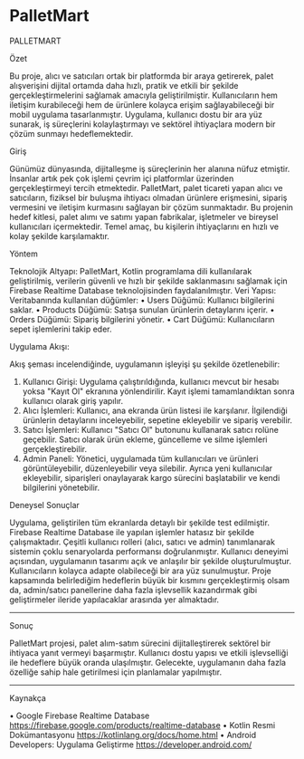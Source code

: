 # PalletMart

 PALLETMART                 


Özet

Bu proje, alıcı ve satıcıları ortak bir platformda bir araya getirerek, palet alışverişini dijital ortamda daha hızlı, pratik ve etkili bir şekilde gerçekleştirmelerini sağlamak amacıyla geliştirilmiştir. Kullanıcıların hem iletişim kurabileceği hem de ürünlere kolayca erişim sağlayabileceği bir mobil uygulama tasarlanmıştır. Uygulama, kullanıcı dostu bir ara yüz sunarak, iş süreçlerini kolaylaştırmayı ve sektörel ihtiyaçlara modern bir çözüm sunmayı hedeflemektedir.

Giriş

Günümüz dünyasında, dijitalleşme iş süreçlerinin her alanına nüfuz etmiştir. İnsanlar artık pek çok işlemi çevrim içi platformlar üzerinden gerçekleştirmeyi tercih etmektedir. PalletMart, palet ticareti yapan alıcı ve satıcıların, fiziksel bir buluşma ihtiyacı olmadan ürünlere erişmesini, sipariş vermesini ve iletişim kurmasını sağlayan bir çözüm sunmaktadır.
Bu projenin hedef kitlesi, palet alımı ve satımı yapan fabrikalar, işletmeler ve bireysel kullanıcıları içermektedir. Temel amaç, bu kişilerin ihtiyaçlarını en hızlı ve kolay şekilde karşılamaktır.


Yöntem

Teknolojik Altyapı:
PalletMart, Kotlin programlama dili kullanılarak geliştirilmiş, verilerin güvenli ve hızlı bir şekilde saklanmasını sağlamak için Firebase Realtime Database teknolojisinden faydalanılmıştır.
Veri Yapısı:
Veritabanında kullanılan düğümler:
•	Users Düğümü: Kullanıcı bilgilerini saklar.
•	Products Düğümü: Satışa sunulan ürünlerin detaylarını içerir.
•	Orders Düğümü: Sipariş bilgilerini yönetir.
•	Cart Düğümü: Kullanıcıların sepet işlemlerini takip eder.

Uygulama Akışı:

Akış şeması incelendiğinde, uygulamanın işleyişi şu şekilde özetlenebilir:
1.	Kullanıcı Girişi:
Uygulama çalıştırıldığında, kullanıcı mevcut bir hesabı yoksa "Kayıt Ol" ekranına yönlendirilir. Kayıt işlemi tamamlandıktan sonra kullanıcı olarak giriş yapılır.
2.	Alıcı İşlemleri:
Kullanıcı, ana ekranda ürün listesi ile karşılanır. İlgilendiği ürünlerin detaylarını inceleyebilir, sepetine ekleyebilir ve sipariş verebilir.
3.	Satıcı İşlemleri:
Kullanıcı "Satıcı Ol" butonunu kullanarak satıcı rolüne geçebilir. Satıcı olarak ürün ekleme, güncelleme ve silme işlemleri gerçekleştirebilir.
4.	Admin Paneli:
Yönetici, uygulamada tüm kullanıcıları ve ürünleri görüntüleyebilir, düzenleyebilir veya silebilir. Ayrıca yeni kullanıcılar ekleyebilir, siparişleri onaylayarak kargo sürecini başlatabilir ve kendi bilgilerini yönetebilir.



                                                                                                                                      

Deneysel Sonuçlar

Uygulama, geliştirilen tüm ekranlarda detaylı bir şekilde test edilmiştir. Firebase Realtime Database ile yapılan işlemler hatasız bir şekilde çalışmaktadır. Çeşitli kullanıcı rolleri (alıcı, satıcı ve admin) tanımlanarak sistemin çoklu senaryolarda performansı doğrulanmıştır.
Kullanıcı deneyimi açısından, uygulamanın tasarımı açık ve anlaşılır bir şekilde oluşturulmuştur. Kullanıcıların kolayca adapte olabileceği bir ara yüz sunulmuştur.
Proje kapsamında belirlediğim hedeflerin büyük bir kısmını gerçekleştirmiş olsam da, admin/satıcı panellerine daha fazla işlevsellik kazandırmak gibi geliştirmeler ileride yapılacaklar arasında yer almaktadır.
________________________________________
Sonuç

PalletMart projesi, palet alım-satım sürecini dijitalleştirerek sektörel bir ihtiyaca yanıt vermeyi başarmıştır. Kullanıcı dostu yapısı ve etkili işlevselliği ile hedeflere büyük oranda ulaşılmıştır. Gelecekte, uygulamanın daha fazla özelliğe sahip hale getirilmesi için planlamalar yapılmıştır.
________________________________________
Kaynakça

•	Google Firebase Realtime Database https://firebase.google.com/products/realtime-database
•	Kotlin Resmi Dokümantasyonu https://kotlinlang.org/docs/home.html
•	Android Developers: Uygulama Geliştirme https://developer.android.com/



